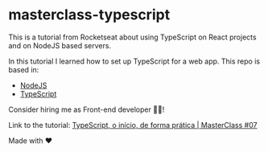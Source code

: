 # masterclass-typescript
This is a tutorial from Rocketseat about using TypeScript on React projects and on NodeJS based servers.

In this tutorial I learned how to set up TypeScript for a web app. This repo is based in:

- [NodeJS](https://www.nodejs.org)
- [TypeScript](https://www.typescriptlang.org/)

Consider hiring me as Front-end developer 👨‍💻!

Link to the tutorial:
[TypeScript, o início, de forma prática | MasterClass #07](https://www.youtube.com/watch?v=0mYq5LrQN1s)


Made with :heart:
